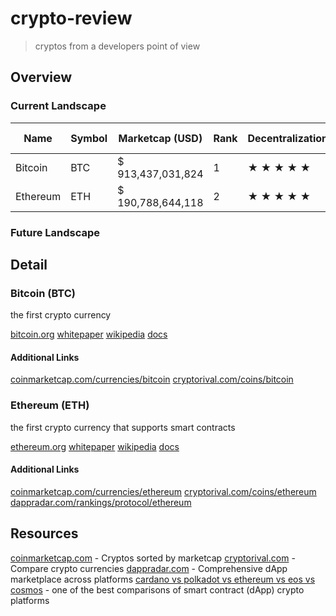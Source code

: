 # crypto-review

> cryptos from a developers point of view

## Overview

### Current Landscape

| Name     | Symbol | Marketcap (USD)   | Rank | Decentralization | Scalabilty&nbsp;&nbsp; | Consensus Algorithm | Developer Community | Turing Complete | Smart Assets | Smart Contracts | dApps | Virtual Machine | Contract Language |
| -------- | ------ | ----------------- | ---- | ---------------- | ---------- | ------------------- | ------------------- | --------------- | ------------ | --------------- | ----- | --------------- | ----------------- |
| Bitcoin  | BTC    | $ 913,437,031,824 |    1 | ★ ★ ★ ★ ★        | ★ ★ ★ ★ -  | PoW                 | ★ ★ ★ ★ ★           | No              | No           | No              | N/A   | N/A             | N/A               |
| Ethereum | ETH    | $ 190,788,644,118 |    2 | ★ ★ ★ ★ ★        | ★ ★ - - -  | PoW                 | ★ ★ ★ ★ ★           | No              | Yes          | Yes             | 2190  | EVM             | Solidity          |

### Future Landscape


## Detail

### Bitcoin (BTC)

the first crypto currency

[bitcoin.org](https://bitcoin.org)
[whitepaper](https://bitcoin.org/bitcoin.pdf)
[wikipedia](https://en.wikipedia.org/wiki/Bitcoin)
[docs](https://developer.bitcoin.org)

#### Additional Links

[coinmarketcap.com/currencies/bitcoin](https://coinmarketcap.com/currencies/bitcoin)
[cryptorival.com/coins/bitcoin](https://cryptorival.com/coins/bitcoin)

### Ethereum (ETH)

the first crypto currency that supports smart contracts

[ethereum.org](https://ethereum.org)
[whitepaper](https://ethereum.org/en/whitepaper)
[wikipedia](https://en.wikipedia.org/wiki/Ethereum)
[docs](https://ethereum.org/en/developers)

#### Additional Links

[coinmarketcap.com/currencies/ethereum](https://coinmarketcap.com/currencies/ethereum)
[cryptorival.com/coins/ethereum](https://cryptorival.com/coins/ethereum)
[dappradar.com/rankings/protocol/ethereum](https://dappradar.com/rankings/protocol/ethereum)

## Resources

[coinmarketcap.com](https://coinmarketcap.com) - Cryptos sorted by marketcap
[cryptorival.com](https://cryptorival.com) - Compare crypto currencies
[dappradar.com](https://dappradar.com) - Comprehensive dApp marketplace across platforms
[cardano vs polkadot vs ethereum vs eos vs cosmos](https://www.reddit.com/r/eos/comments/lemel2/cardano_vs_polkadot_vs_ethereum_vs_eos_vs_cosmos) - one of the best comparisons of smart contract (dApp) crypto platforms
